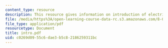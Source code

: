 ```yaml
---
content_type: resource
description: This resource gives information on introduction of electricity, and magnetism.
file: /media/https%3A/open-learning-course-data-rc.s3.amazonaws.com/8-02x-physics-ii-electricity-magnetism-with-an-experimental-focus-spring-2005/c0269d0955c6dae3b5c82186259311bc_intro.pdf
file_type: application/pdf
resourcetype: Document
title: intro.pdf
uid: c0269d09-55c6-dae3-b5c8-2186259311bc
---
```

